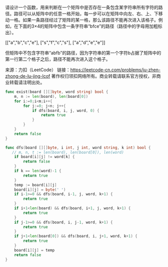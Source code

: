 请设计一个函数，用来判断在一个矩阵中是否存在一条包含某字符串所有字符的路径。路径可以从矩阵中的任意一格开始，每一步可以在矩阵中向左、右、上、下移动一格。如果一条路径经过了矩阵的某一格，那么该路径不能再次进入该格子。例如，在下面的3×4的矩阵中包含一条字符串“bfce”的路径（路径中的字母用加粗标出）。

[["a","b","c","e"],
["s","f","c","s"],
["a","d","e","e"]]

但矩阵中不包含字符串“abfb”的路径，因为字符串的第一个字符b占据了矩阵中的第一行第二个格子之后，路径不能再次进入这个格子。

来源：力扣（LeetCode）
链接：https://leetcode-cn.com/problems/ju-zhen-zhong-de-lu-jing-lcof
著作权归领扣网络所有。商业转载请联系官方授权，非商业转载请注明出处。





```go
func exist(board [][]byte, word string) bool {
    m, n := len(board), len(board[0])
    for i:=0;i<m;i++{
        for j:=0; j<n; j++{
            if dfs(board, i, j, word, 0) {
                return true
            }
        }
    }
    return false
}

func dfs(board [][]byte, i int, j int, word string, k int) bool {
   // m, n, t := len(board), len(board[0]), len(word)
    if board[i][j] != word[k] {
        return false
    }
    if k == len(word)-1 {
        return true
    }
    temp := board[i][j]
    board[i][j] = byte(' ')
    if i-1>=0 && dfs(board, i-1, j, word, k+1) {
        return true
    }
    if i+1<len(board) && dfs(board, i+1, j, word, k+1) {
        return true
    }
    if j-1>=0 && dfs(board, i, j-1, word, k+1) {
        return true
    }
    if j+1<len(board[0]) && dfs(board, i, j+1, word, k+1) {
        return true
    }
    board[i][j] = temp
    return false
}
```

